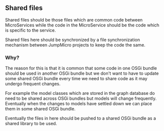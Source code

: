  
## Shared files

Shared files should be those files which are common code between MicroServices while the code in the MicroService
should be the code which is specific to the service.

Shared files here should be synchronized by a file synchronization mechanism between JumpMicro projects to keep the code the same.

### Why?
  
The reason for this is that it is common that some code in one OSGi bundle should be used in another OSGi bundle but we don't want to have to update some shared OSGi bundle every time we need to share code as it may undergo frequent changes.
  
For example the model classes which are stored in the graph database do need to be shared across OSGi bundles but models will change frequently. Eventually when the changes to models have settled down we can place them in some shared OSGi bundle.
 
 Eventually the files in here should be pushed to a shared OSGi bundle as a shared library to be used.
 
